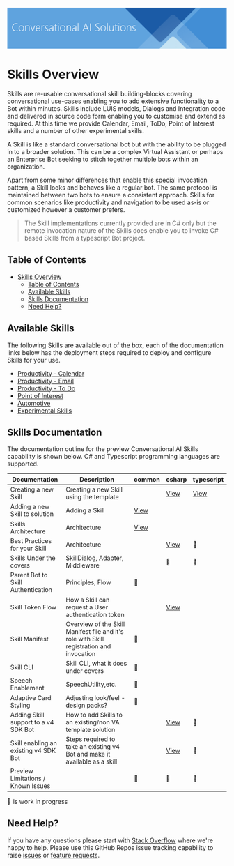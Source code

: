 ![Conversational AI Solutions](/docs/media/conversationalai_solutions_header.png)

# Skills Overview

Skills are re-usable conversational skill building-blocks covering conversational use-cases enabling you to add extensive functionality to a Bot within minutes. Skills include LUIS models, Dialogs and Integration code and delivered in source code form enabling you to customise and extend as required. At this time we provide Calendar, Email, ToDo, Point of Interest skills and a number of other experimental skills.

A Skill is like a standard conversational bot but with the ability to be plugged in to a broader solution. This can be a complex Virtual Assistant or perhaps an Enterprise Bot seeking to stitch together multiple bots within an organization.

Apart from some minor differences that enable this special invocation pattern, a Skill looks and behaves like a regular bot. The same protocol is maintained between two bots to ensure a consistent approach. Skills for common scenarios like productivity and navigation to be used as-is or customized however a customer prefers.

>The Skill implementations currently provided are in C# only but the remote invocation nature of the Skills does enable you to invoke C# based Skills from a typescript Bot project.

## Table of Contents
- [Skills Overview](#skills-overview)
  - [Table of Contents](#table-of-contents)
  - [Available Skills](#available-skills)
  - [Skills Documentation](#skills-documentation)
  - [Need Help?](#need-help)

## Available Skills

The following Skills are available out of the box, each of the documentation links below has the deployment steps required to deploy and configure Skills for your use.

- [Productivity - Calendar](./productivity-calendar.md)
- [Productivity - Email](./productivity-email.md)
- [Productivity - To Do](./productivity-todo.md)
- [Point of Interest](./pointofinterest.md)
- [Automotive](./automotive.md)
- [Experimental Skills](./experimental-skills.md)

## Skills Documentation
The documentation outline for the preview Conversational AI Skills capability is shown below. C# and Typescript programming languages are supported.

|Documentation|Description|common|csharp|typescript|
|-------|-------|-------|-------|-------|
|Creating a new Skill|Creating a new Skill using the template||[View](/docs/skills/csharp/gettingstarted.md)|[View](/docs/skills/typescript/gettingstarted.md)|
|Adding a new Skill to solution| Adding a Skill|[View](/docs/skills/common/addingskill.md)||
|Skills Architecture|Architecture|[View](/docs/skills/common/architecture.md)||
|Best Practices for your Skill|Architecture||[View](/docs/skills/csharp/bestpractices.md)|:runner:
|Skills Under the covers| SkillDialog, Adapter, Middleware||:runner:|:runner:
|Parent Bot to Skill Authentication|Principles, Flow|:runner:||                    
|Skill Token Flow|How a Skill can request a User authentication token||[View](/docs/skills/common/skilltokenflow.md)||
|Skill Manifest| Overview of the Skill Manifest file and it's role with Skill registration and invocation|:runner:||
|Skill CLI | Skill CLI, what it does under covers|:runner:||
|Speech Enablement|SpeechUtility,etc.|:runner:||
|Adaptive Card Styling|Adjusting look/feel - design packs?|:runner:||
|Adding Skill support to a v4 SDK Bot|How to add Skills to an existing/non VA template solution||[View](/docs/skills/csharp/addskillsupportforv4bot.md)|:runner:
|Skill enabling an existing v4 SDK Bot|Steps required to take an existing v4 Bot and make it available as a skill||[View](/docs/skills/csharp/skillenablingav4bot.md)|:runner:
|Preview Limitations / Known Issues||:runner:|:runner:|:runner:

:runner: is work in progress



## Need Help?

If you have any questions please start with [Stack Overflow](https://stackoverflow.com/questions/tagged/botframework) where we're happy to help. Please use this GitHub Repos issue tracking capability to raise [issues](https://github.com/Microsoft/AI/issues/new?assignees=&labels=Type%3A+Bug&template=bug_report.md&title=) or [feature requests](https://github.com/Microsoft/AI/issues/new?assignees=&labels=Type%3A+Suggestion&template=feature_request.md&title=).
